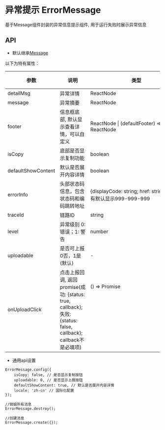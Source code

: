 # 异常提示 ErrorMessage

基于Message组件封装的异常信息提示组件, 用于运行失败时展示异常信息

## API

- 默认继承[Message](https://yondesign.yonyou.com/website/#/detail/component/wui-message/other)

以下为特有属性：

| 参数             | 说明                                           | 类型                      | 默认值      | 版本 |
| ---------------- | ---------------------------------------------- | ------------------------- | ----------- | ---- |
| detailMsg     | 异常详情               | ReactNode               | -          | 1.0.5  |
| message     | 异常摘要 |  ReactNode  | -          | 1.0.5  |
| footer     | 信息框底部, 默认显示查看详情，可以自定义 |  ReactNode \| (defaultFooter) => ReactNode | -          | 1.0.3  |
| isCopy     | 底部是否显示复制功能               | boolean               | true          | 1.0.3  |
| defaultShowContent   | 默认是否展开内容详情               | boolean               | false         | 1.0.3  |
| errorInfo | 头部状态码信息，包含状态码和编码跳转地址|{displayCode: string; href: string}， 没有默认显示999-999-999 | -  | 1.0.5  |
| traceId | 链路ID | string  | - | 1.0.5  |
| level | 异常级别 0: 错误；1: 警告  | number  | 0 | 1.0.5  |
| uploadable | 是否可上报 0否，1是(默认) | -  | 1 | 1.0.5  |
| onUploadClick | 点击上报回调, 返回promise(成功: {status: true, callback}; 失败: {status: false, callback}; callback不是必填项) | () => Promise<Object>  | - | 1.0.5  |


- 通用api设置

```
ErrorMessage.config({
    isCopy: false, // 是否显示复制按钮
    uploadable: 0, // 是否显示上报按钮
    defaultShowContent: true, // 默认是否展开内容详情
    locale: 'zh-cn' // 国际化配置
});

//销毁所有消息
ErrorMessage.destroy();

//创建消息
ErrorMessage.create({});

```